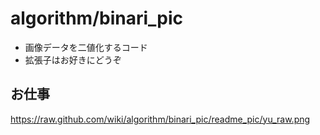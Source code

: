 # algorithm/binari_pic
- 画像データを二値化するコード
- 拡張子はお好きにどうぞ

## お仕事
https://raw.github.com/wiki/algorithm/binari_pic/readme_pic/yu_raw.png 
 
